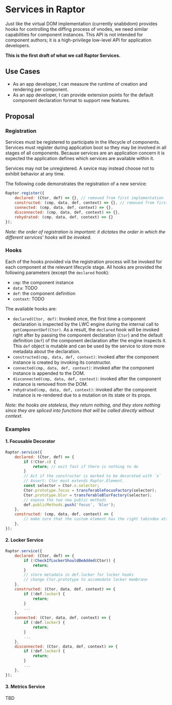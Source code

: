 # Services in Raptor

Just like the virtual DOM implementation (currently snabbdom) provides hooks for controlling the diffing process of vnodes, we need similar capabilities for component instances. This API is not intended for component authors; it is a high-privilege low-level API for application developers.

__This is the first draft of what we call Raptor Services.__

## Use Cases

* As an app developer, I can measure the runtime of creation and rendering per component.
* As an app developer, I can provide extension points for the default component declaration format to support new features.

## Proposal

### Registration

Services must be registered to participate in the lifecycle of components. Services must register during application boot so they may be involved in all stages of all components. Because services are an application concern it is expected the application defines which services are available within it.

Services may not be unregistered. A sevice may instead choose not to exhibit behavior at any time.

The following code demonstrates the registration of a new service:

```js
Raptor.register({
    declared: (Ctor, def) => {}, // removed from first implementation
    constructed: (cmp, data, def, context) => {}, // removed from first implementation
    connected: (cmp, data, def, context) => {},
    disconnected: (cmp, data, def, context) => {},
    rehydrated: (cmp, data, def, context) => {}
});
```

_Note: the order of registration is important: it dictates the order in which the different services' hooks will be invoked._

### Hooks

Each of the hooks provided via the registration process will be invoked for each component at the relevant lifecycle stage. All hooks are provided the following parameters (except the `declared` hook):

* `cmp`: the component instance
* `data`: TODO
* `def`: the component definition
* `context`: TODO

The available hooks are:

* `declared(Ctor, def)`: Invoked once, the first time a component declaration is inspected by the LWC engine during the internal call to `getComponentDef(Ctor)`. As a result, the `declared` hook will be invoked right after by passing the component declaration (`Ctor`) and the default definition (`def`) of the component declaration after the engine inspects it. This `def` object is mutable and can be used by the service to store more metadata about the declaration.
* `constructed(cmp, data, def, context)`: invoked after the component instance is created by invoking its constructor.
* `connected(cmp, data, def, context)`: invoked after the component instance is appended to the DOM.
* `disconnected(cmp, data, def, context)`: invoked after the component instance is removed from the DOM.
* `rehydrated(cmp, data, def, context)`: invoked after the component instance is re-rendered due to a mutation on its state or its props.

_Note: the hooks are stateless, they return nothing, and they store nothing since they are spliced into functions that will be called directly without context._

### Examples

#### 1. Focusable Decorator

```js
Raptor.service({
    declared: (Ctor, def) => {
        if (!Ctor.x) {
            return; // exit fast if there is nothing to do
        }
        // Act if the constructor is marked to be decorated with `x`
        // Assert: Ctor must extends Raptor.Element.
        const selector = Ctor.x.selector;
        Ctor.prototype.focus = transferableFocusFactory(selector);
        Ctor.prototype.blur = transferableBlurFactory(selector);
        // expose the two new public methods
        def.publicMethods.push('focus', 'blur');
    },
    constructed: (cmp, data, def, context) => {
        // make sure that the custom element has the right tabindex attribute otherwise add it manually (TBD)
    },
});
```

#### 2. Locker Service

```js
Raptor.service({
    declared: (Ctor, def) => {
        if (!CheckIfLockerShouldBeAdded(Ctor)) {
            return;
        }
        // store metadata in def.locker for locker hooks
        // change Ctor.prototype to accomodate locker membrane
    },
    constructed: (Ctor, data, def, context) => {
        if (!def.locker) {
            return;
        }
        ...
    },
    connected: (Ctor, data, def, context) => {
        if (!def.locker) {
            return;
        }
        ...
    },
    disconnected: (Ctor, data, def, context) => {
        if (!def.locker) {
            return;
        }
        ...
    },
});
```

#### 3. Metrics Service

TBD
